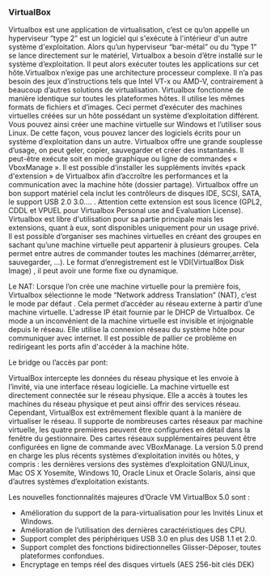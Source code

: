 ### VirtualBox

Virtualbox est une application de virtualisation, c’est ce qu’on appelle un hyperviseur “type 2” est un logiciel qui s'exécute à l'intérieur d'un autre système d'exploitation. 
Alors qu’un hyperviseur “bar-métal” ou du “type 1” se lance directement sur le matériel, Virtualbox a besoin d’être installé sur le système d’exploitation. 
Il peut alors exécuter toutes les applications sur cet hôte.Virtualbox n’exige pas une architecture processeur complexe. 
Il n’a pas besoin des jeux d’instructions tels que Intel VT-x ou AMD-V, contrairement à beaucoup d’autres solutions de virtualisation. 
Virtualbox fonctionne de manière identique sur toutes les plateformes hôtes. Il utilise les mêmes formats de fichiers et d’images. 
Ceci permet d’exécuter des machines virtuelles créées sur un hôte possédant un système d’exploitation différent. Vous pouvez ainsi créer une machine virtuelle sur Windows et l’utiliser sous Linux. 
De cette façon, vous pouvez lancer des logiciels écrits pour un système d’exploitation dans un autre. 
Virtualbox offre une grande souplesse  d’usage, on peut geler, copier, sauvegarder et créer des instantanés. Il peut-être exécute soit en mode graphique ou ligne de commandes « VboxManage ». 
Il est possible d’installer les suppléments invités «pack d'extension » de Virtualbox afin d’accroître les performances et la communication avec la machine hôte (dossier partage). 
Virtualbox offre un bon support matériel cela inclut  les contrôleurs de disques IDE, SCSI, SATA, le support USB 2.0 3.0.... . 
Attention cette extension est sous licence (GPL2, CDDL et VPUEL pour Virtualbox Personal use and Evaluation License). 
Virtualbox est libre d'utilisation pour sa partie principale mais les extensions, quant à eux, sont disponibles uniquement pour un usage privé. 
Il est possible d’organiser ses machines virtuelles en créant des groupes en sachant qu’une  machine virtuelle peut appartenir à plusieurs groupes. 
Cela permet entre autres de commander toutes les machines (démarrer,arrêter, sauvegarder, …).
Le format d’enregistrement est le VDI(VirtualBox Disk Image) , il peut avoir une forme fixe ou dynamique. 

Le NAT:
Lorsque l’on crée une machine virtuelle pour la première fois, Virtualbox sélectionne le mode “Network address Translation” (NAT), c’est le mode par défaut .
Cela permet d’accéder au réseau externe à partir d’une machine virtuelle. L'adresse IP était fournie par le DHCP de Virtualbox. 
Ce mode a un inconvénient de la machine virtuelle est invisible et injoignable depuis le réseau.
Elle utilise la connexion réseau du système hôte pour communiquer avec internet. Il est possible de pallier ce problème en redirigeant les ports afin d'accéder à la machine hôte.

Le bridge ou l’accès par pont:

VirtualBox intercepte les données du réseau physique et les envoie à l’invité, via une interface réseau logicielle. La machine virtuelle est directement connectée sur le réseau physique. 
Elle a accès à toutes les machines du réseau physique et peut ainsi offrir des services réseau.
Cependant, VirtualBox est extrêmement flexible quant à la manière de virtualiser le réseau. Il supporte de nombreuses cartes réseaux par machine virtuelle, les quatre premières peuvent être
configurées en détail dans la fenêtre du gestionnaire. Des cartes réseaux supplémentaires peuvent être configurées en ligne de commande avec VBoxManage.
La version 5.0 prend en charge les plus récents systèmes d’exploitation invités ou hôtes, y compris : 
les dernières versions des systèmes d’exploitation GNU/Linux, Mac OS X Yosemite, Windows 10, Oracle Linux et Oracle Solaris, ainsi que d’autres systèmes d’exploitation existants.

Les nouvelles fonctionnalités majeures d’Oracle VM VirtualBox 5.0 sont :

- Amélioration du support de la para-virtualisation pour les Invités Linux et Windows.
- Amélioration de l’utilisation des dernières caractéristiques des CPU.
- Support complet des périphériques USB 3.0 en plus des USB 1.1 et 2.0. 
- Support complet des fonctions bidirectionnelles Glisser-Déposer, toutes plateformes confondues.
- Encryptage en temps réel des disques virtuels (AES 256-bit clés DEK) 